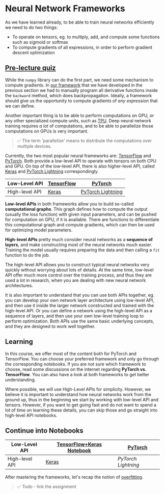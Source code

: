 # Neural Network Frameworks

As we have learned already, to be able to train neural networks efficiently we need to do two things:

* To operate on tensors, eg. to multiply, add, and compute some functions such as sigmoid or softmax
* To compute gradients of all expressions, in order to perform gradient descent optimization

## [Pre-lecture quiz](https://black-ground-0cc93280f.1.azurestaticapps.net/quiz/501)

While the `numpy` library can do the first part, we need some mechanism to compute gradients. In [our framework](../04-OwnFramework/OwnFramework.ipynb) that we have developed in the previous section we had to manually program all derivative functions inside the `backward` method, which does backpropagation. Ideally, a framework should give us the opportunity to compute gradients of *any expression* that we can define.

Another important thing is to be able to perform computations on GPU, or any other specialized compute units, such as [TPU](https://en.wikipedia.org/wiki/Tensor_Processing_Unit). Deep neural network training requires *a lot* of computations, and to be able to parallelize those computations on GPUs is very important.

> ✅ The term 'parallelize' means to distribute the computations over multiple devices.

Currently, the two most popular neural frameworks are: [TensorFlow](http://TensorFlow.org) and [PyTorch](https://pytorch.org/). Both provide a low-level API to operate with tensors on both CPU and GPU. On top of the low-level API, there is also higher-level API, called [Keras](https://keras.io/) and [PyTorch Lightning](https://pytorchlightning.ai/) correspondingly.

Low-Level API | [TensorFlow](http://TensorFlow.org) | [PyTorch](https://pytorch.org/)
--------------|-------------------------------------|--------------------------------
High-level API| [Keras](https://keras.io/) | [PyTorch Lightning](https://pytorchlightning.ai/)

**Low-level APIs** in both frameworks allow you to build so-called **computational graphs**. This graph defines how to compute the output (usually the loss function) with given input parameters, and can be pushed for computation on GPU, if it is available. There are functions to differentiate this computational graph and compute gradients, which can then be used for optimizing model parameters.

**High-level APIs** pretty much consider neural networks as a **sequence of layers**, and make constructing most of the neural networks much easier. Training the model usually requires preparing the data and then calling a `fit` function to do the job.

The high-level API allows you to construct typical neural networks very quickly without worrying about lots of details. At the same time, low-level API offer much more control over the training process, and thus they are used a lot in research, when you are dealing with new neural network architectures. 

It is also important to understand that you can use both APIs together, eg. you can develop your own network layer architecture using low-level API, and then use it inside the larger network constructed and trained with the high-level API. Or you can define a network using the high-level API as a sequence of layers, and then use your own low-level training loop to perform optimization. Both APIs use the same basic underlying concepts, and they are designed to work well together.

## Learning

In this course, we offer most of the content both for PyTorch and TensorFlow. You can choose your preferred framework and only go through the corresponding notebooks. If you are not sure which framework to choose, read some discussions on the internet regarding **PyTorch vs. TensorFlow**. You can also have a look at both frameworks to get better understanding.

Where possible, we will use High-Level APIs for simplicity. However, we believe it is important to understand how neural networks work from the ground up, thus in the beginning we start by working with low-level API and tensors. However, if you want to get going fast and do not want to spend a lot of time on learning these details, you can skip those and go straight into high-level API notebooks.

## Continue into Notebooks

Low-Level API | [TensorFlow+Keras Notebook](IntroKerasTF.ipynb) | [PyTorch](IntroPyTorch.ipynb)
--------------|-------------------------------------|--------------------------------
High-level API| [Keras](IntroKeras.ipynb) | *PyTorch Lightning*

After mastering the frameworks, let's recap the notion of [overfitting](Overfitting.md).


> ✅ Todo - link the assignment